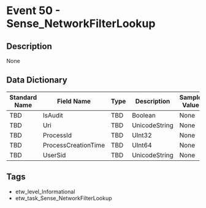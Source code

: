 # Event 50 - Sense_NetworkFilterLookup

## Description
None

## Data Dictionary
|Standard Name|Field Name|Type|Description|Sample Value|
|---|---|---|---|---|
|TBD|IsAudit|TBD|Boolean|None|None|
|TBD|Uri|TBD|UnicodeString|None|None|
|TBD|ProcessId|TBD|UInt32|None|None|
|TBD|ProcessCreationTime|TBD|UInt64|None|None|
|TBD|UserSid|TBD|UnicodeString|None|None|

## Tags
* etw_level_Informational
* etw_task_Sense_NetworkFilterLookup